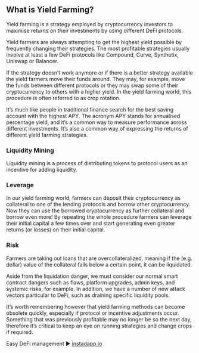 <h2>What is Yield Farming?</h2>
<p>
Yield farming is a strategy employed by cryptocurrency investors to maximise returns on their investments by using different DeFi protocols.
</p>
<p>
Yield farmers are always attempting to get the highest yield possible by frequently changing their strategies. The most profitable strategies usually involve at least a few DeFi protocols like Compound, Curve, Synthetix, Uniswap or Balancer. 
</p>
<p>
If the strategy doesn’t work anymore or if there is a better strategy available the yield farmers move their funds around. They may, for example, move the funds between different protocols or they may swap some of their cryptocurrency to others with a higher yield. In the yield farming world, this procedure is often referred to as crop rotation.
</p>
<p>
It’s much like people in traditional finance search for the best saving account with the highest APY. The acronym APY stands for annualised percentage yield, and it’s a common way to measure performance across different investments. It’s also a common way of expressing the returns of different yield farming strategies.
</p>
<h3>Liquidity Mining</h3>
<p>
Liquidity mining is a process of distributing tokens to protocol users as an incentive for adding liquidity. 
</p>
<h3>Leverage</h3>
<p>
In our yield farming world, farmers can deposit their cryptocurrency as collateral to one of the lending protocols and borrow other cryptocurrency. Now they can use the borrowed cryptocurrency as further collateral and borrow even more! By repeating the whole procedure farmers can leverage their initial capital a few times over and start generating even greater returns (or losses) on their initial capital.
</p>
<h3>Risk</h3>
<p>
Farmers are taking out loans that are overcollateralized, meaning if the (e.g. dollar) value of the collateral falls below a certain point, it can be liquidated.
</p>
<p>
Aside from the liquidation danger, we must consider our normal smart contract dangers such as flaws, platform upgrades, admin keys, and systemic risks, for example. In addition, we have a number of new attack vectors particular to DeFi, such as draining specific liquidity pools.
</p>
<p>
It’s worth remembering however that yield farming methods can become obsolete quickly, especially if protocol or incentive adjustments occur. Something that was previously profitable may no longer be so the next day, therefore it’s critical to keep an eye on running strategies and change crops if required.
</p>
<p>
Easy DeFi management ► 
<a href="https://instadapp.io/" target="_blank" rel="noopener noreferrer">instadapp.io</a>
</p>


